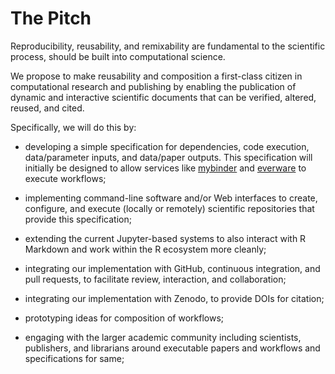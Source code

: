 The Pitch
=========

Reproducibility, reusability, and remixability are fundamental to the
scientific process, should be built into computational science.

We propose to make reusability and composition a first-class citizen in
computational research and publishing by enabling the publication of
dynamic and interactive scientific documents that can be verified, altered,
reused, and cited.

Specifically, we will do this by:

* developing a simple specification for dependencies, code execution,
  data/parameter inputs, and data/paper outputs.  This specification
  will initially be designed to allow services like
  [mybinder](http://mybinder.org/) and
  [everware](https://betatim.github.io/posts/project-everware-reusable-science/)
  to execute workflows;

* implementing command-line software and/or Web interfaces to create,
  configure, and execute (locally or remotely) scientific repositories
  that provide this specification;

* extending the current Jupyter-based systems to also interact with
  R Markdown and work within the R ecosystem more cleanly;

* integrating our implementation with GitHub, continuous integration,
  and pull requests, to facilitate review, interaction, and collaboration;

* integrating our implementation with Zenodo, to provide DOIs for 
  citation;

* prototyping ideas for composition of workflows;

* engaging with the larger academic community including scientists,
  publishers, and librarians around executable papers and workflows
  and specifications for same;
